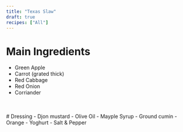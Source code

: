 ```yaml
---
title: "Texas Slaw"
draft: true
recipes: ["All"]
---
```



# Main Ingredients
- Green Apple
- Carrot (grated thick)
- Red Cabbage
- Red Onion
- Corriander
<br>
<br>
# Dressing
- Djon mustard
- Olive Oil
- Mayple Syrup
- Ground cumin
- Orange
- Yoghurt
- Salt & Pepper